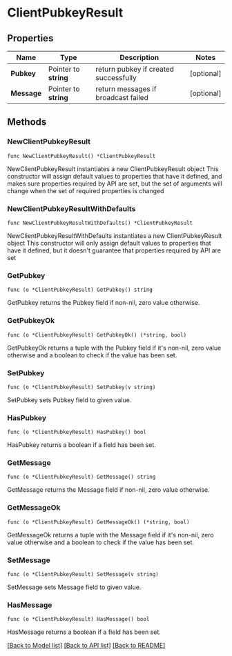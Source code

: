 # ClientPubkeyResult

## Properties

Name | Type | Description | Notes
------------ | ------------- | ------------- | -------------
**Pubkey** | Pointer to **string** | return pubkey if created successfully | [optional] 
**Message** | Pointer to **string** | return messages if broadcast failed | [optional] 

## Methods

### NewClientPubkeyResult

`func NewClientPubkeyResult() *ClientPubkeyResult`

NewClientPubkeyResult instantiates a new ClientPubkeyResult object
This constructor will assign default values to properties that have it defined,
and makes sure properties required by API are set, but the set of arguments
will change when the set of required properties is changed

### NewClientPubkeyResultWithDefaults

`func NewClientPubkeyResultWithDefaults() *ClientPubkeyResult`

NewClientPubkeyResultWithDefaults instantiates a new ClientPubkeyResult object
This constructor will only assign default values to properties that have it defined,
but it doesn't guarantee that properties required by API are set

### GetPubkey

`func (o *ClientPubkeyResult) GetPubkey() string`

GetPubkey returns the Pubkey field if non-nil, zero value otherwise.

### GetPubkeyOk

`func (o *ClientPubkeyResult) GetPubkeyOk() (*string, bool)`

GetPubkeyOk returns a tuple with the Pubkey field if it's non-nil, zero value otherwise
and a boolean to check if the value has been set.

### SetPubkey

`func (o *ClientPubkeyResult) SetPubkey(v string)`

SetPubkey sets Pubkey field to given value.

### HasPubkey

`func (o *ClientPubkeyResult) HasPubkey() bool`

HasPubkey returns a boolean if a field has been set.

### GetMessage

`func (o *ClientPubkeyResult) GetMessage() string`

GetMessage returns the Message field if non-nil, zero value otherwise.

### GetMessageOk

`func (o *ClientPubkeyResult) GetMessageOk() (*string, bool)`

GetMessageOk returns a tuple with the Message field if it's non-nil, zero value otherwise
and a boolean to check if the value has been set.

### SetMessage

`func (o *ClientPubkeyResult) SetMessage(v string)`

SetMessage sets Message field to given value.

### HasMessage

`func (o *ClientPubkeyResult) HasMessage() bool`

HasMessage returns a boolean if a field has been set.


[[Back to Model list]](../README.md#documentation-for-models) [[Back to API list]](../README.md#documentation-for-api-endpoints) [[Back to README]](../README.md)


